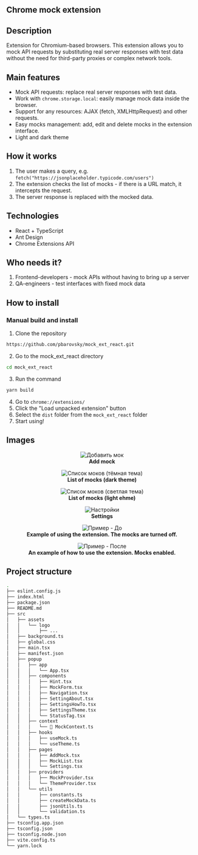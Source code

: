 ## Chrome mock extension

## Description

Extension for Chromium-based browsers. This extension allows you to mock API requests by substituting real server responses with test data without the need for third-party proxies or complex network tools.

## Main features

- Mock API requests: replace real server responses with test data.
- Work with `chrome.storage.local`: easily manage mock data inside the browser.
- Support for any resources: AJAX (fetch, XMLHttpRequest) and other requests.
- Easy mocks management: add, edit and delete mocks in the extension interface.
- Light and dark theme

## How it works

1. The user makes a query, e.g. `fetch("https://jsonplaceholder.typicode.com/users")`
2. The extension checks the list of mocks - if there is a URL match, it intercepts the request.
3. The server response is replaced with the mocked data.

## Technologies

- React + TypeScript
- Ant Design
- Chrome Extensions API

## Who needs it?

1. Frontend-developers - mock APIs without having to bring up a server
2. QA-engineers - test interfaces with fixed mock data

## How to install

### Manual build and install

1. Clone the repository

```bash
https://github.com/pbarovsky/mock_ext_react.git
```

2. Go to the mock_ext_react directory

```bash
cd mock_ext_react
```

3. Run the command

```bash
yarn build
```

4. Go to `chrome://extensions/`
5. Click the "Load unpacked extension" button
6. Select the `dist` folder from the `mock_ext_react` folder
7. Start using!

## Images

<p align="center">
  <img src="./images/1.png" alt="Добавить мок"/>
  <br><strong>Add mock</strong>
</p>

<p align="center">
  <img src="./images/2.png" alt="Список моков (тёмная тема)"/>
  <br><strong>List of mocks (dark theme)</strong>
</p>

<p align="center">
  <img src="./images/2_light.png" alt="Список моков (светлая тема)"/>
  <br><strong>List of mocks (light ehme)</strong>
</p>

<p align="center">
  <img src="./images/3.png" alt="Настройки"/>
  <br><strong>Settings</strong>
</p>

<p align="center">
  <img src="./images/use_1.png" alt="Пример - До"/>
  <br><strong>Example of using the extension. The mocks are turned off.</strong>
</p>

<p align="center">
  <img src="./images/use_2.png" alt="Пример - После"/>
  <br><strong>
An example of how to use the extension. Mocks enabled.</strong>
</p>

## Project structure
```bash
.
├── eslint.config.js
├── index.html
├── package.json
├── README.md
├── src
│   ├── assets
│   │   └── logo
│   │       ├── ...
│   ├── background.ts
│   ├── global.css
│   ├── main.tsx
│   ├── manifest.json
│   ├── popup
│   │   ├── app
│   │   │   └── App.tsx
│   │   ├── components
│   │   │   ├── Hint.tsx
│   │   │   ├── MockForm.tsx
│   │   │   ├── Navigation.tsx
│   │   │   ├── SettingAbout.tsx
│   │   │   ├── SettingsHowTo.tsx
│   │   │   ├── SettingsTheme.tsx
│   │   │   └── StatusTag.tsx
│   │   ├── context
│   │   │   └──  MockContext.ts
│   │   ├── hooks
│   │   │   ├── useMock.ts
│   │   │   └── useTheme.ts
│   │   ├── pages
│   │   │   ├── AddMock.tsx
│   │   │   ├── MockList.tsx
│   │   │   └── Settings.tsx
│   │   ├── providers
│   │   │   ├── MockProvider.tsx
│   │   │   └── ThemeProvider.tsx
│   │   └── utils
│   │       ├── constants.ts
│   │       ├── createMockData.ts
│   │       ├── jsonUtils.ts
│   │       └── validation.ts
│   └── types.ts
├── tsconfig.app.json
├── tsconfig.json
├── tsconfig.node.json
├── vite.config.ts
└── yarn.lock
```